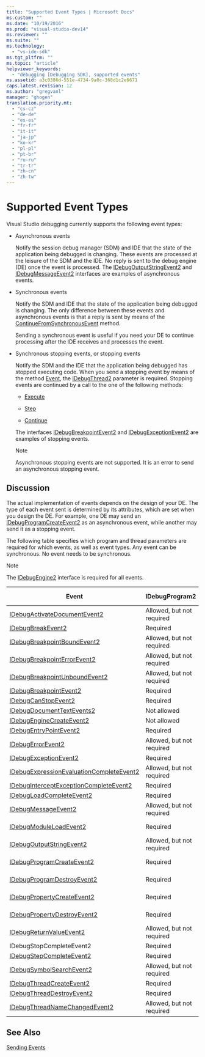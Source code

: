 ```yaml
---
title: "Supported Event Types | Microsoft Docs"
ms.custom: ""
ms.date: "10/19/2016"
ms.prod: "visual-studio-dev14"
ms.reviewer: ""
ms.suite: ""
ms.technology: 
  - "vs-ide-sdk"
ms.tgt_pltfrm: ""
ms.topic: "article"
helpviewer_keywords: 
  - "debugging [Debugging SDK], supported events"
ms.assetid: a3c0386d-551e-4734-9a0c-368d1c2e6671
caps.latest.revision: 12
ms.author: "gregvanl"
manager: "ghogen"
translation.priority.mt: 
  - "cs-cz"
  - "de-de"
  - "es-es"
  - "fr-fr"
  - "it-it"
  - "ja-jp"
  - "ko-kr"
  - "pl-pl"
  - "pt-br"
  - "ru-ru"
  - "tr-tr"
  - "zh-cn"
  - "zh-tw"
---
```

# Supported Event Types
Visual Studio debugging currently supports the following event types:  
  
-   Asynchronous events  
  
     Notify the session debug manager (SDM) and IDE that the state of the application being debugged is changing. These events are processed at the leisure of the SDM and the IDE. No reply is sent to the debug engine (DE) once the event is processed. The [IDebugOutputStringEvent2](../extensibility/idebugoutputstringevent2.md) and [IDebugMessageEvent2](../extensibility/idebugmessageevent2.md) interfaces are examples of asynchronous events.  
  
-   Synchronous events  
  
     Notify the SDM and IDE that the state of the application being debugged is changing. The only difference between these events and asynchronous events is that a reply is sent by means of the [ContinueFromSynchronousEvent](../extensibility/idebugengine2--continuefromsynchronousevent.md) method.  
  
     Sending a synchronous event is useful if you need your DE to continue processing after the IDE receives and processes the event.  
  
-   Synchronous stopping events, or stopping events  
  
     Notify the SDM and the IDE that the application being debugged has stopped executing code. When you send a stopping event by means of the method [Event](../extensibility/idebugeventcallback2--event.md), the [IDebugThread2](../extensibility/idebugthread2.md) parameter is required. Stopping events are continued by a call to the one of the following methods:  
  
    -   [Execute](../extensibility/idebugprogram2--execute.md)  
  
    -   [Step](../extensibility/idebugprogram2--step.md)  
  
    -   [Continue](../extensibility/idebugprogram2--continue.md)  
  
     The interfaces [IDebugBreakpointEvent2](../extensibility/idebugbreakpointevent2.md) and [IDebugExceptionEvent2](../extensibility/idebugexceptionevent2.md) are examples of stopping events.  
  
    > [!NOTE]
    >  Asynchronous stopping events are not supported. It is an error to send an asynchronous stopping event.  
  
## Discussion  
 The actual implementation of events depends on the design of your DE. The type of each event sent is determined by its attributes, which are set when you design the DE. For example, one DE may send an [IDebugProgramCreateEvent2](../extensibility/idebugprogramcreateevent2.md) as an asynchronous event, while another may send it as a stopping event.  
  
 The following table specifies which program and thread parameters are required for which events, as well as event types. Any event can be synchronous. No event needs to be synchronous.  
  
> [!NOTE]
>  The [IDebugEngine2](../extensibility/idebugengine2.md) interface is required for all events.  
  
|Event|IDebugProgram2|IDebugThread2|Stopping Events|  
|-----------|--------------------|-------------------|---------------------|  
|[IDebugActivateDocumentEvent2](../extensibility/idebugactivatedocumentevent2.md)|Allowed, but not required|Allowed, but not required|No|  
|[IDebugBreakEvent2](../extensibility/idebugbreakevent2.md)|Required|Required|Yes|  
|[IDebugBreakpointBoundEvent2](../extensibility/idebugbreakpointboundevent2.md)|Allowed, but not required|Allowed, but not required|No|  
|[IDebugBreakpointErrorEvent2](../extensibility/idebugbreakpointerrorevent2.md)|Allowed, but not required|Allowed, but not required|No|  
|[IDebugBreakpointUnboundEvent2](../extensibility/idebugbreakpointunboundevent2.md)|Allowed, but not required|Allowed, but not required|No|  
|[IDebugBreakpointEvent2](../extensibility/idebugbreakpointevent2.md)|Required|Required|Yes|  
|[IDebugCanStopEvent2](../extensibility/idebugcanstopevent2.md)|Required|Required|No|  
|[IDebugDocumentTextEvents2](../extensibility/idebugdocumenttextevents2.md)|Not allowed|Not allowed|No|  
|[IDebugEngineCreateEvent2](../extensibility/idebugenginecreateevent2.md)|Not allowed|Not allowed|No|  
|[IDebugEntryPointEvent2](../extensibility/idebugentrypointevent2.md)|Required|Required|Yes|  
|[IDebugErrorEvent2](../extensibility/idebugerrorevent2.md)|Allowed, but not required|Allowed, but not required|Can be|  
|[IDebugExceptionEvent2](../extensibility/idebugexceptionevent2.md)|Required|Required|Yes|  
|[IDebugExpressionEvaluationCompleteEvent2](../extensibility/idebugexpressionevaluationcompleteevent2.md)|Allowed, but not required|Allowed, but not required|Can be|  
|[IDebugInterceptExceptionCompleteEvent2](../extensibility/idebuginterceptexceptioncompleteevent2.md)|Required|Required|Yes|  
|[IDebugLoadCompleteEvent2](../extensibility/idebugloadcompleteevent2.md)|Required|Required|Yes|  
|[IDebugMessageEvent2](../extensibility/idebugmessageevent2.md)|Allowed, but not required|Allowed, but not required|Can be|  
|[IDebugModuleLoadEvent2](../extensibility/idebugmoduleloadevent2.md)|Required|Allowed, but not required|No|  
|[IDebugOutputStringEvent2](../extensibility/idebugoutputstringevent2.md)|Allowed, but not required|Allowed, but not required|No|  
|[IDebugProgramCreateEvent2](../extensibility/idebugprogramcreateevent2.md)|Required|Allowed, but not required|No|  
|[IDebugProgramDestroyEvent2](../extensibility/idebugprogramdestroyevent2.md)|Required|Allowed, but not required|No|  
|[IDebugPropertyCreateEvent2](../extensibility/idebugpropertycreateevent2.md)|Required|Allowed, but not required|No|  
|[IDebugPropertyDestroyEvent2](../extensibility/idebugpropertydestroyevent2.md)|Required|Allowed, but not required|No|  
|[IDebugReturnValueEvent2](../extensibility/idebugreturnvalueevent2.md)|Allowed, but not required|Allowed, but not required|No|  
|IDebugStopCompleteEvent2|Required|Required|Yes|  
|[IDebugStepCompleteEvent2](../extensibility/idebugstepcompleteevent2.md)|Required|Required|Yes|  
|[IDebugSymbolSearchEvent2](../extensibility/idebugsymbolsearchevent2.md)|Allowed, but not required|Allowed, but not required|No|  
|[IDebugThreadCreateEvent2](../extensibility/idebugthreadcreateevent2.md)|Required|Required|No|  
|[IDebugThreadDestroyEvent2](../extensibility/idebugthreaddestroyevent2.md)|Required|Required|No|  
|[IDebugThreadNameChangedEvent2](../extensibility/idebugthreadnamechangedevent2.md)|Allowed, but not required|Allowed, but not required|No|  
  
## See Also  
 [Sending Events](../extensibility/sending-events.md)